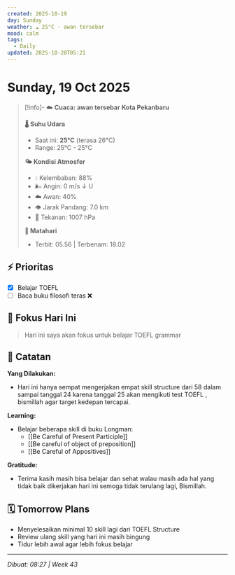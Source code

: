 ```yaml
---
created: 2025-10-19
day: Sunday
weather: ☁️ 25°C - awan tersebar
mood: calm
tags:
  - Daily
updated: 2025-10-20T05:21
---
```


# Sunday, 19 Oct 2025

> [!info]- ☁️ **Cuaca: awan tersebar**
 **Kota Pekanbaru**
> 
> **🌡️ Suhu Udara**
> - Saat ini: **25°C** (terasa 26°C)
> - Range: 25°C - 25°C
> 
> **🌤️ Kondisi Atmosfer**
> - 💧 Kelembaban: 88%
> - 🌬️ Angin: 0 m/s ↓ U
> - ☁️ Awan: 40%
> - 👁️ Jarak Pandang: 7.0 km
> - 🔽 Tekanan: 1007 hPa
> 
> **🌅 Matahari**
> - Terbit: 05.56 | Terbenam: 18.02



## ⚡ Prioritas
- [x] Belajar TOEFL
- [ ] Baca  buku filosofi teras ❌

## 🎯 Fokus Hari Ini
>  Hari ini saya akan fokus untuk belajar TOEFL grammar

## 📝 Catatan
**Yang Dilakukan:**
- Hari ini hanya sempat mengerjakan empat skill structure dari 58 dalam sampai tanggal 24 karena tanggal 25 akan mengikuti test TOEFL , bismillah agar target kedepan tercapai. 

**Learning:**
-  Belajar beberapa skill di buku Longman:
     - [[Be Careful of Present Participle]]
     - [[Be careful of object of preposition]]
     - [[Be Careful of Appositives]]

**Gratitude:**
- Terima kasih masih bisa belajar dan sehat walau masih ada hal yang tidak baik dikerjakan hari ini semoga tidak terulang lagi, Bismillah. 

## 🗓️ Tomorrow Plans
- Menyelesaikan minimal 10 skill lagi dari TOEFL Structure
- Review ulang skill yang hari ini masih bingung
- Tidur lebih awal agar lebih fokus belajar


---
*Dibuat: 08:27 | Week 43*